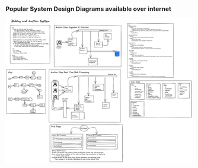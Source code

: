 ### Popular System Design Diagrams available over internet

![Bidding System](system-design/resources/leetcode_spook_designs/Auction.png)

